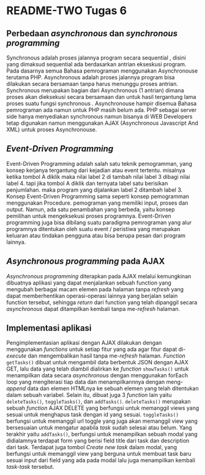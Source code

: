 # README-TWO Tugas 6

## Perbedaan _asynchronous_ dan _synchronous programming_
Synchronous adalah proses jalannya program secara sequential , disini yang dimaksud sequential ada berdasarkan antrian ekseskusi program. Pada dasarnya semua Bahasa pemrograman menggunakan Asynchronouse terutama PHP. Asynchronous adalah proses jalannya program bisa dilakukan secara bersamaan tanpa harus menunggu proses antrian. Synchronous merupakan bagian dari Asynchronous (1 antrian) dimana proses akan dieksekusi secara bersamaan dan untuk hasil tergantung lama proses suatu fungsi synchronous . Asynchronouse hampir disemua Bahasa pemrograman ada namun untuk PHP masih belum ada. PHP sebagai server side hanya menyediakan synchronous namun bisanya di WEB Developers tetap digunakan namun menggunakan AJAX (Asynchronous Javascript And XML) untuk proses Asynchronouse.
## _Event-Driven Programming_
Event-Driven Programming adalah salah satu teknik pemogramman, yang konsep kerjanya tergantung dari kejadian atau event tertentu. misalnya ketika tombol A diklik maka nilai label 2 di tambah nilai label 3 dibagi nilai label 4.  tapi jika tombol A diklik dan ternyata label satu berisikan penjumlahan. maka program yang dijalankan label 2 ditambah label 3. Konsep Event-Driven Programming sama seperti konsep pemogramman menggunakan Procedure.  pemograman yang memiliki input, proses dan output. Namun, ada satu penambahan yang berbeda, yaitu konsep pemilihan untuk mengeksekusi proses programnya. Event-Driven programming juga bisa dibilang suatu paradigma pemrograman yang alur programnya ditentukan oleh suatu event / peristiwa yang merupakan keluaran atau tindakan pengguna atau bisa berupa pesan dari program lainnya.

## _Asynchronous programming_ pada AJAX
_Asynchronous programming_ diterapkan pada AJAX melalui kemungkinan dibuatnya aplikasi yang dapat menjalankan sebuah function yang mengubah berbagai macam elemen pada halaman tanpa _refresh_ yang dapat memberhentikan operasi-operasi lainnya yang berjalan selain function tersebut, sehingga _return_ dari function yang telah dipanggil secara _asynchronous_ dapat ditampilkan kembali tanpa me-_refresh_ halaman.

## Implementasi aplikasi
Pengimplementasian aplikasi dengan AJAX dilakukan dengan menggunakan _functions_ untuk setiap fitur yang ada agar fitur dapat di-_execute_ dan mengembalikan hasil tanpa me-_refresh_ halaman. _Function_ ```getTasks()``` dibuat untuk mengambil data berbentuk JSON dengan AJAX GET, lalu data yang telah diambil dialirkan ke _function_ ```showTasks()``` untuk menampilkan data secara _asynchronous_ dengan menggunakan forEach loop yang mengiterasi tiap data dan menampilkannnya dengan meng-_append_ data dan elemen HTMLnya ke sebuah elemen yang telah ditentukan dalam sebuah variabel. Selain itu, dibuat juga 3 _function_ lain yaitu ```deleteTasks()```, ```toggleTasks()```, dan ```addTasks()```. ```deleteTasks()``` merupakan sebuah _function_ AJAX DELETE yang berfungsi untuk memanggil views yang sesuai untuk menghapus task dengan id yang sesuai. ```toggleTasks()``` berfungsi untuk memanggil url toggle yang juga akan memanggil view yang bersesuaian untuk mengatur apabila _task_ sudah selesai atau belum. Yang terakhir yaitu ```addTasks()```, berfungsi untuk menampilkan sebuah modal yang didialamnya terdapat form yang berisi field title dari task dan description dari task. Terdapat juga tombol _Create new task_ dalam modal, yang berfungsi untuk memanggil view yang berguna untuk membuat task baru sesuai input dari field yang ada pada modal lalu juga menampilkan kembali _task-task_ tersebut.
